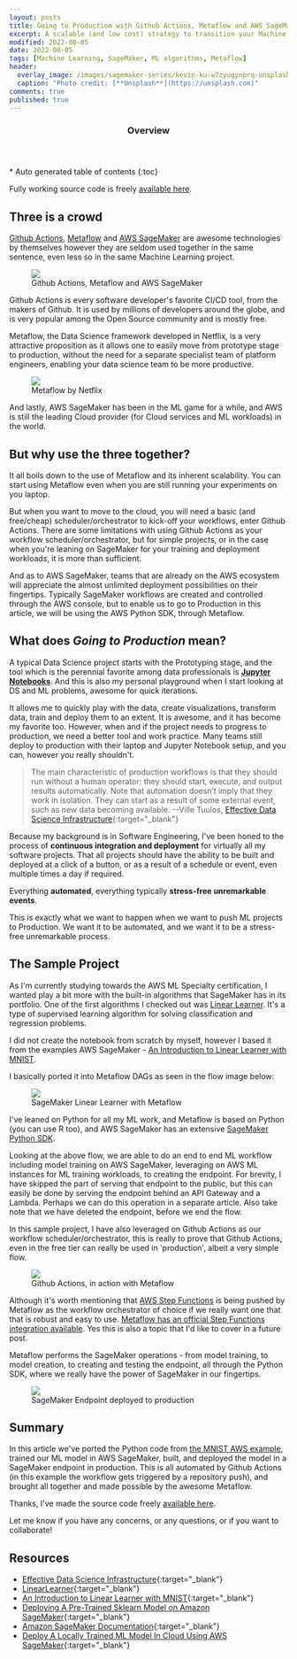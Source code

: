 ```yaml
---
layout: posts
title: Going to Production with Github Actions, Metaflow and AWS SageMaker
excerpt: A scalable (and low cost) strategy to transition your Machine Learning project from prototype to production
modified: 2022-08-05
date: 2022-08-05
tags: [Machine Learning, SageMaker, ML algorithms, Metaflow]
header: 
  overlay_image: /images/sagemaker-series/kevin-ku-w7zyugynprq-unsplash.jpg
  caption: "Photo credit: [**Unsplash**](https://unsplash.com)"
comments: true
published: true
---
```


<section id="table-of-contents">
  <header>
    <h3>Overview</h3>
  </header>
  <div id="drawer" markdown="1">
  *  Auto generated table of contents
  {:toc}
  </div>
</section>

Fully working source code is freely [available here](https://github.com/jaeyow/sagemaker-linear-learner).

## Three is a crowd

[Github Actions](https://github.com/features/actions), [Metaflow](https://metaflow.org/) and [AWS SageMaker](https://aws.amazon.com/pm/sagemaker/) are awesome technologies by themselves however they are seldom used together in the same sentence, even less so in the same Machine Learning project.

<figure>
	<a href="../images/sagemaker-series/sagemaker-linear-learner.png"><img src="../images/sagemaker-series/sagemaker-linear-learner.png"></a><figcaption>Github Actions, Metaflow and AWS SageMaker</figcaption>
</figure> 


Github Actions is every software developer's favorite CI/CD tool, from the makers of Github. It is used by millions of developers around the globe, and is very popular among the Open Source community and is mostly free.

Metaflow, the Data Science framework developed in Netflix, is a very attractive proposition as it allows one to easily move from prototype stage to production, without the need for a separate specialist team of platform engineers, enabling your data science team to be more productive.

<figure>
	<img src="../images/metaflow-logo.png"><figcaption>Metaflow by Netflix</figcaption>
</figure> 


And lastly, AWS SageMaker has been in the ML game for a while, and AWS is still the leading Cloud provider (for Cloud services and ML workloads) in the world.

## But why use the three together?

It all boils down to the use of Metaflow and its inherent scalability. You can start using Metaflow even when you are still running your experiments on you laptop.

But when you want to move to the cloud, you will need a basic (and free/cheap) scheduler/orchestrator to kick-off your workflows, enter Github Actions. There are some limitations with using Github Actions as your workflow scheduler/orchestrator, but for simple projects, or in the case when you're leaning on SageMaker for your training and deployment workloads, it is more than sufficient.

And as to AWS SageMaker, teams that are already on the AWS ecosystem will appreciate the almost unlimited deployment possibilities on their fingertips. Typically SageMaker workflows are created and controlled through the AWS console, but to enable us to go to Production in this article, we will be using the AWS Python SDK, through Metaflow.


## What does *Going to Production* mean?

A typical Data Science project starts with the Prototyping stage, and the tool which is the perennial favorite among data professionals is **[Jupyter Notebooks](https://jupyter.org/)**. And this is also my personal playground when I start looking at DS and ML problems, awesome for quick iterations.

It allows me to quickly play with the data, create visualizations, transform data, train and deploy them to an extent. It is awesome, and it has become my favorite too. However, when and if the project needs to progress to production, we need a better tool and work practice. Many teams still deploy to production with their laptop and Jupyter Notebook setup, and you can, however you really shouldn't.

> The main characteristic of production workflows is that they should run without a human operator: they should start, execute, and output results automatically. Note that automation doesn’t imply that they work in isolation. They can start as a result of some external event, such as new data becoming available. --Ville Tuulos, [Effective Data Science Infrastructure](https://www.manning.com/books/effective-data-science-infrastructure){:target="_blank"}

Because my background is in Software Engineering, I've been honed to the process of **continuous integration and deployment** for virtually all my software projects. That all projects should have the ability to be built and deployed at a click of a button, or as a result of a schedule or event, even multiple times a day if required.

Everything **automated**, everything typically **stress-free unremarkable events**.

This is exactly what we want to happen when we want to push ML projects to Production. We want it to be automated, and we want it to be a stress-free unremarkable process. 


## The Sample Project

As I'm currently studying towards the AWS ML Specialty certification, I wanted play a bit more with the built-in algorithms that SageMaker has in its portfolio. One of the first algorithms I checked out was [Linear Learner](https://docs.aws.amazon.com/sagemaker/latest/dg/linear-learner.html). It's a type of supervised learning algorithm for solving classification and regression problems.

I did not create the notebook from scratch by myself, however I based it from the examples AWS SageMaker - [An Introduction to Linear Learner with MNIST](https://sagemaker-examples.readthedocs.io/en/latest/introduction_to_amazon_algorithms/linear_learner_mnist/linear_learner_mnist.html). 

I basically ported it into Metaflow DAGs as seen in the flow image below:

<figure>
	<a href="../images/sagemaker-series/sagemaker-metaflow-dag.png"><img src="../images/sagemaker-series/sagemaker-metaflow-dag.png"></a><figcaption>SageMaker Linear Learner with Metaflow</figcaption>
</figure> 

I've leaned on Python for all my ML work, and Metaflow is based on Python (you can use R too), and AWS SageMaker has an extensive [SageMaker Python SDK](https://sagemaker.readthedocs.io/en/stable/).

Looking at the above flow, we are able to do an end to end ML workflow including model training on AWS SageMaker, leveraging on AWS ML instances for ML training workloads, to creating the endpoint. For brevity, I have skipped the part of serving that endpoint to the public, but this can easily be done by serving the endpoint behind an API Gateway and a Lambda. Perhaps we can do this operation in a separate article. Also take note that we have deleted the endpoint, before we end the flow.

<script src="https://gist.github.com/jaeyow/aab705a405ebec15bc3de36e385bd822.js"></script>

In this sample project, I have also leveraged on Github Actions as our workflow scheduler/orchestrator, this is really to prove that Github Actions, even in the free tier can really be used in 'production', albeit a very simple flow.

<figure>
	<a href="../images/sagemaker-series/github-actions-metaflow.png"><img src="../images/sagemaker-series/github-actions-metaflow.png"></a><figcaption>Github Actions, in action with Metaflow</figcaption>
</figure> 

Although it's worth mentioning that [AWS Step Functions](https://aws.amazon.com/step-functions/) is being pushed by Metaflow as the workflow orchestrator of choice if we really want one that that is robust and easy to use. [Metaflow has an official Step Functions integration available](https://docs.metaflow.org/going-to-production-with-metaflow/scheduling-metaflow-flows/scheduling-with-aws-step-functions). Yes this is also a topic that I'd like to cover in a future post. 

Metaflow performs the SageMaker operations - from model training, to model creation, to creating and testing the endpoint, all through the Python SDK, where we really have the power of SageMaker in our fingertips. 

<figure>
	<a href="../images/sagemaker-series/sagemaker-endpoint-inservice.png"><img src="../images/sagemaker-series/sagemaker-endpoint-inservice.png"></a><figcaption>SageMaker Endpoint deployed to production</figcaption>
</figure> 

## Summary

In this article we've ported the Python code from [the MNIST AWS example](https://sagemaker-examples.readthedocs.io/en/latest/introduction_to_amazon_algorithms/linear_learner_mnist/linear_learner_mnist.html), trained our ML model in AWS SageMaker, built, and deployed the model in a SageMaker endpoint in production. This is all automated by Github Actions (in this example the workflow gets triggered by a repository push), and brought all together and made possible by the awesome Metaflow.  

Thanks, I've made the source code freely [available here](https://github.com/jaeyow/sagemaker-linear-learner).

Let me know if you have any concerns, or any questions, or if you want to collaborate!

## Resources
- [Effective Data Science Infrastructure](https://www.manning.com/books/effective-data-science-infrastructure){:target="_blank"}
- [LinearLearner](https://sagemaker.readthedocs.io/en/stable/algorithms/linear_learner.html){:target="_blank"}
- [An Introduction to Linear Learner with MNIST](https://sagemaker-examples.readthedocs.io/en/latest/introduction_to_amazon_algorithms/linear_learner_mnist/linear_learner_mnist.html){:target="_blank"}
- [Deploying A Pre-Trained Sklearn Model on Amazon SageMaker](https://medium.com/towards-data-science/deploying-a-pre-trained-sklearn-model-on-amazon-sagemaker-826a2b5ac0b6){:target="_blank"}
- [Amazon SageMaker Documentation](https://docs.aws.amazon.com/sagemaker/index.html){:target="_blank"}
- [Deploy A Locally Trained ML Model In Cloud Using AWS SageMaker](https://medium.com/geekculture/84af8989d065){:target="_blank"}




